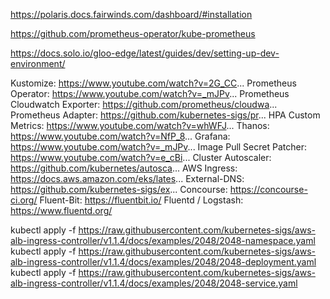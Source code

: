 https://polaris.docs.fairwinds.com/dashboard/#installation

https://github.com/prometheus-operator/kube-prometheus

https://docs.solo.io/gloo-edge/latest/guides/dev/setting-up-dev-environment/

 Kustomize: https://www.youtube.com/watch?v=2G_CC...
Prometheus Operator: https://www.youtube.com/watch?v=_mJPv...
Prometheus Cloudwatch Exporter: https://github.com/prometheus/cloudwa...
Prometheus Adapter: https://github.com/kubernetes-sigs/pr...
HPA Custom Metrics: https://www.youtube.com/watch?v=whWFJ...
Thanos: https://www.youtube.com/watch?v=NfP_8...
Grafana: https://www.youtube.com/watch?v=_mJPv...
Image Pull Secret Patcher: https://www.youtube.com/watch?v=e_cBi...
Cluster Autoscaler: https://github.com/kubernetes/autosca...
AWS Ingress: https://docs.aws.amazon.com/eks/lates...
External-DNS: https://github.com/kubernetes-sigs/ex...
Concourse: https://concourse-ci.org/
Fluent-Bit: https://fluentbit.io/
Fluentd / Logstash: https://www.fluentd.org/


kubectl apply -f https://raw.githubusercontent.com/kubernetes-sigs/aws-alb-ingress-controller/v1.1.4/docs/examples/2048/2048-namespace.yaml
kubectl apply -f https://raw.githubusercontent.com/kubernetes-sigs/aws-alb-ingress-controller/v1.1.4/docs/examples/2048/2048-deployment.yaml
kubectl apply -f https://raw.githubusercontent.com/kubernetes-sigs/aws-alb-ingress-controller/v1.1.4/docs/examples/2048/2048-service.yaml